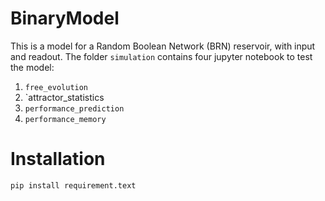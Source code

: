 # BinaryModel
 This is a model for a Random Boolean Network (BRN) reservoir, with input and readout. 
 The folder `simulation` contains four jupyter notebook to test the model:

 1. `free_evolution`
 2. `attractor_statistics
 3. `performance_prediction`
 4. `performance_memory`

# Installation
```
pip install requirement.text
```
